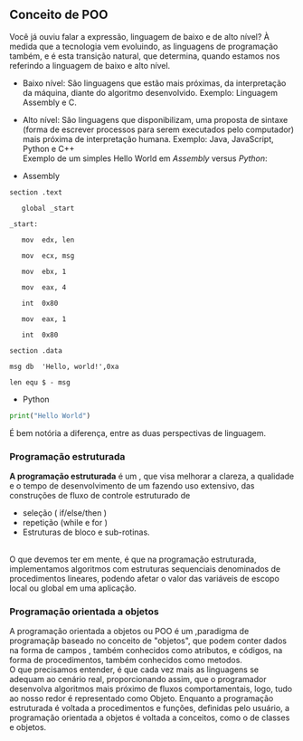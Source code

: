 ## Conceito de POO

Você já ouviu falar a expressão, linguagem de baixo e de alto nível?
À medida que a tecnologia vem evoluindo, as linguagens de programação também, e é esta transição natural, que determina, quando estamos nos referindo a linguagem de baixo e alto nível.<br>

* Baixo nível: São linguagens que estão mais próximas, da interpretação da máquina, diante do algoritmo desenvolvido. Exemplo: Linguagem Assembly e C.<br>
* Alto nível: São linguagens que disponibilizam, uma proposta de sintaxe (forma de escrever processos para serem executados pelo computador) mais próxima de interpretação humana. Exemplo: Java, JavaScript, Python e C++<br>
Exemplo de um simples Hello World em *Assembly* versus *Python*:

*  Assembly
~~~~assembly
section	.text
​
   global _start   
​
_start: 
​
   mov	edx, len  
​
   mov	ecx, msg  
​
   mov	ebx, 1 
​
   mov	eax, 4  
​
   int	0x80   
​
   mov	eax, 1 
​
   int	0x80   
​
section	.data
​
msg	db	'Hello, world!',0xa
​
len	equ	$ - msg
~~~~

*   Python

~~~~python
print("Hello World")
~~~~

É bem notória a diferença, entre as duas perspectivas de linguagem.


### Programação estruturada

**A programação estruturada** é um , que visa melhorar a clareza, a qualidade e o tempo de desenvolvimento de um  fazendo uso extensivo, das construções de fluxo de controle estruturado de
 * seleção ( if/else/then ) 
 * repetição (while e for )
 * Estruturas de bloco e sub-rotinas.
 <br>
O que devemos ter em mente, é que na programação estruturada, implementamos algoritmos com estruturas sequenciais denominados de procedimentos lineares, podendo afetar o valor das variáveis de escopo local ou global em uma aplicação.

### Programação orientada a objetos

A programação orientada a objetos ou
POO é um ,paradigma de programaçãp baseado no conceito de "objetos", que podem conter  dados na forma de campos , também conhecidos como atributos, e códigos, na forma de procedimentos, também conhecidos como metodos.<br>
O que precisamos entender, é que cada vez mais as linguagens se adequam ao cenário real, proporcionando assim, que o programador desenvolva algoritmos mais próximo de fluxos comportamentais, logo, tudo ao nosso redor é representado como Objeto.
Enquanto a programação estruturada é voltada a procedimentos e funções, definidas pelo usuário, a programação orientada a objetos é voltada a conceitos, como o de classes e objetos.